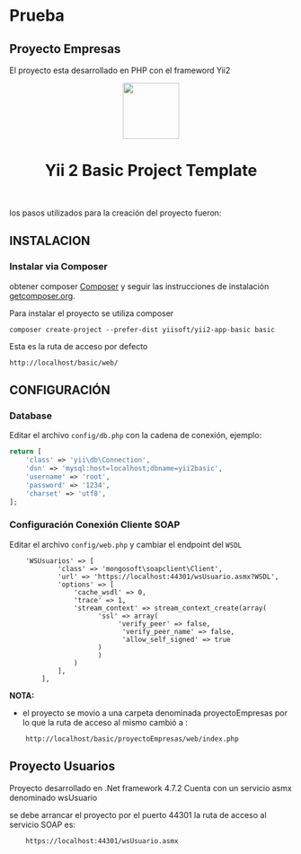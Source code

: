 # Prueba


## Proyecto Empresas

El proyecto esta desarrollado en PHP con el frameword Yii2



<p align="center">
    <a href="https://github.com/yiisoft" target="_blank">
        <img src="https://avatars0.githubusercontent.com/u/993323" height="100px">
    </a>
    <h1 align="center">Yii 2 Basic Project Template</h1>
    <br>
</p>

los pasos utilizados para la creación del proyecto fueron:




INSTALACION
------------

### Instalar via Composer

obtener composer [Composer](http://getcomposer.org/) y seguir las instrucciones de instalación [getcomposer.org](http://getcomposer.org/doc/00-intro.md#installation-nix).

Para instalar el proyecto se utiliza composer

~~~
composer create-project --prefer-dist yiisoft/yii2-app-basic basic
~~~

Esta es la ruta de acceso por defecto

~~~
http://localhost/basic/web/
~~~


CONFIGURACIÓN
-------------

### Database

Editar el archivo `config/db.php` con la cadena de conexión, ejemplo:

```php
return [
    'class' => 'yii\db\Connection',
    'dsn' => 'mysql:host=localhost;dbname=yii2basic',
    'username' => 'root',
    'password' => '1234',
    'charset' => 'utf8',
];
```
### Configuración Conexión Cliente SOAP
Editar el archivo `config/web.php` y cambiar el endpoint del `WSDL`

~~~
	'WSUsuarios' => [
            'class' => 'mongosoft\soapclient\Client',
            'url' => 'https://localhost:44301/wsUsuario.asmx?WSDL',
            'options' => [
                'cache_wsdl' => 0,
                'trace' => 1,
                'stream_context' => stream_context_create(array(
                      'ssl' => array(
                           'verify_peer' => false,
                            'verify_peer_name' => false,
                            'allow_self_signed' => true
                      )
                      )
                )
            ],
        ],
~~~

**NOTA:**

- el proyecto se movio a una carpeta denominada proyectoEmpresas por lo que la ruta de acceso al mismo cambió a :
~~~
	http://localhost/basic/proyectoEmpresas/web/index.php
~~~



## Proyecto Usuarios

Proyecto desarrollado en .Net framework 4.7.2
Cuenta con un servicio asmx denominado wsUsuario

se debe arrancar el proyecto por el puerto 44301
la ruta de acceso al servicio SOAP es:

~~~
	https://localhost:44301/wsUsuario.asmx
~~~

